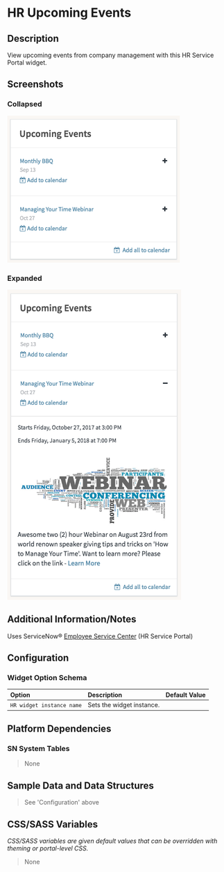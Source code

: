 # HR Upcoming Events

## Description

View upcoming events from company management with this HR Service Portal widget.

## Screenshots

### Collapsed

![HR Upcoming Events](../../images/hr-upcoming-events-collapsed.png)

### Expanded

![HR Upcoming Events](../../images/hr-upcoming-events-expanded.png)

## Additional Information/Notes

Uses ServiceNow® [Employee Service Center](https://docs.servicenow.com/bundle/kingston-hr-service-delivery/page/product/human-resources/concept/c_UseTheHRSMPortal.html) (HR Service Portal)

## Configuration

### Widget Option Schema

| Option | Description | Default Value |
| :--- | :--- | :--- |
| `HR widget instance name` | Sets the widget instance. |  |

## Platform Dependencies

### SN System Tables

> None

## Sample Data and Data Structures

> See 'Configuration' above

## CSS/SASS Variables

_CSS/SASS variables are given default values that can be overridden with theming or portal-level CSS._

> None